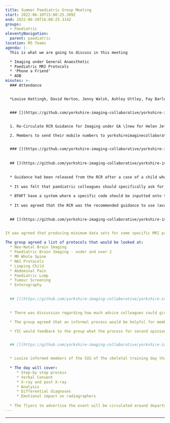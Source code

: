 ```yaml
---
title: Summer Paediatric Group Meeting
start: 2022-06-10T15:00:25.309Z
end: 2022-06-10T16:00:25.314Z
groups:
  - Paediatric
eleventyNavigation:
  parent: paediatric
location: MS Teams
agenda: |-
  This is what we are going to discuss in this meeting

  * Imaging under General Anaesthetic
  * Paediatric MRI Protocols
  * 'Phone a Friend'
  * AOB
minutes: >-
  ### Attendance


  *Louise Hattingh, David Horton, Jenny Walsh, Ashley Uttley, Fay Barley, Jo Housley, Jonathan McConnell*


  ### [](https://github.com/yorkshire-imaging-collaborative/yorkshire-imaging-collaborative.github.io/blob/master/src/meetings/2022-06-10-paeds.md#actions)Actions


  1. Re-Circulate RCR Guidance for Imaging under GA \[new for Helen Jeffrey]

  2. Members to send their mobile numbers to yorkshireimaginecollaborative@nhs.net to set up an informal whatsapp group \[new for all]


  ### [](https://github.com/yorkshire-imaging-collaborative/yorkshire-imaging-collaborative.github.io/blob/master/src/meetings/2022-06-10-paeds.md#key-discussion-points)Key Discussion Points
  
  
  ## [](https://github.com/yorkshire-imaging-collaborative/yorkshire-imaging-collaborative.github.io/blob/master/src/meetings/2022-06-10-paeds.md#imaging-under-GA)Imaging under GA
  

  * Guidance had been released from the RCR after a case of a child who died whilst under GA, where the parents had never officially consented to this. The guidance states that specific consent for GA is required, and confirmation that parents and guardians have been made aware of risks associated.
  
  * It was felt that paediatric colleagues should specifically ask for consent before the case is sent to Radiology.  
  
  * BTHFT have a system where a specific code should be inputted onto the system if a case that needs GA for imaging is required. If the code has not been specified then it is bounced back to the paediatrician. 
  
  * It was agreed that the RCR was the recommended guidance to use (available on the YIC website)
  

  ## [](https://github.com/yorkshire-imaging-collaborative/yorkshire-imaging-collaborative.github.io/blob/master/src/meetings/2022-06-10-paeds.md#paediatric-MRI-protocols)Paediatric MRI Protocols


It was agreed that producing minimum data sets for some specific MRI protocols would be useful so that Trusts have a basis of what to do for examinations.
  
The group agreed a list of protocols that would be looked at:
  * Neo-Natal Brain Imaging
  * Paediatric Brain Imaging - under and over 2
  * MR Whole Spine
  * NAI Protocols
  * Limping Child
  * Abdominal Pain
  * Paediatric Lump
  * Tumour Screening 
  * Enterography
  

  ## [](https://github.com/yorkshire-imaging-collaborative/yorkshire-imaging-collaborative.github.io/blob/master/src/meetings/2022-06-10-paeds.md#phone-a-friend)Phone a Friend
  

  * There was discussion regarding how much advice colleagues could give to other Trusts that doesn't exceed their service level agreement. 

  * The group agreed that an informal process would be helpful for members to posts any questions.

  * YIC would feedback to the group what the process for second opinions was.


  ## [](https://github.com/yorkshire-imaging-collaborative/yorkshire-imaging-collaborative.github.io/blob/master/src/meetings/2022-06-10-paeds.md#AOB)AOB


  * Louise informed members of the SIG of the skeletal training day that has been planned for 24th September. The day is open to all radiographers who do skeletal surveys for non-accidental injuries on children. 
  
  * The day will cover:
     * Step-by step process
     * Verbal Consent
     * X-ray and post X-ray
     * Analysis
     * Differential diagnoses
     * Emotional impact on radiographers
  
  * The flyers to advertise the event will be circulated around departments.
---
```






 













---
